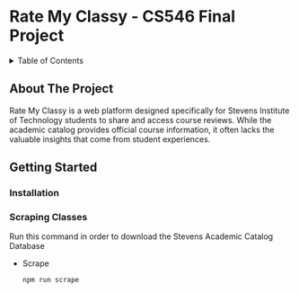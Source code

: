 # Rate My Classy - CS546 Final Project

<details>
  <summary>Table of Contents</summary>
  <ol>
    <li>
      <a href="#about-the-project">About The Project</a>
    </li>
    <li>
      <a href="#getting-started">Getting Started</a>
      <ul>
        <li><a href="#installation">Installation</a></li>
        <li><a href="#Scraping">Scraping Classes</a></li>
        <li><a href="#Seeding">Seed File</a></li>
        <li><a href="#Syllabus">Syllabus Upload</a></li>
      </ul>
  </ol>
</details>


## About The Project

Rate My Classy is a web platform designed specifically for Stevens Institute of Technology students to share and access course reviews. While the academic catalog provides official course information, it often lacks the valuable insights that come from student experiences.


## Getting Started

### Installation

### Scraping Classes

Run this command in order to download the Stevens Academic Catalog Database

* Scrape
  ```
  npm run scrape
  ```






